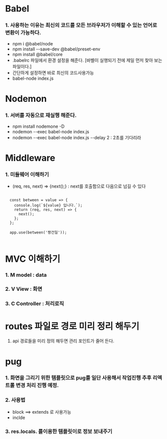 # Babel

### 1. 사용하는 이유는 최신의 코드를 모든 브라우저가 이해할 수 있는 언어로 변환이 가능하다.

- npm i @babel/node
- npm install --save-dev @babel/preset-env
- npm install @babel/core
- .babelrc 파일에서 환경 설정을 해준다. [바벨이 실행되기 전에 제일 먼저 찾아 보는 파일이다.]
- 간단하게 설정하면 바로 최신의 코드사용가능
- babel-node index.js

# Nodemon

### 1. 서버를 자동으로 재실행 해준다.

- npm install nodemone -D
- nodemon --exec babel-node index.js
- nodemon --exec babel-node index.js --delay 2 : 2초를 기다리라

# Middleware

### 1. 미들웨어 이해하기

- (req, res, next) => {next();} : next를 호출함으로 다음으로 넘길 수 있다

<pre>
<code>
  const between = value => {
    console.log(`${value} 입니다.`);
    return (req, res, next) => {
      next();
    };
  };

  app.use(between('짱건일'));
</code>
</pre>

# MVC 이해하기

### 1. M model : data

### 2. V View : 화면

### 3. C Controller : 처리로직

# routes 파일로 경로 미리 정리 해두기

1. api 경로들을 미리 정의 해두면 관리 포인트가 줄어 든다.

# pug

### 1. 화면을 그리기 위한 템플릿으로 pug를 일단 사용해서 작업진행 추후 리엑트롤 변경 처리 진행 예정.

### 2. 사용법

- block ==> extends 로 사용가능
- inclde

### 3. res.locals. 를이용한 템플릿이로 정보 보내주기

